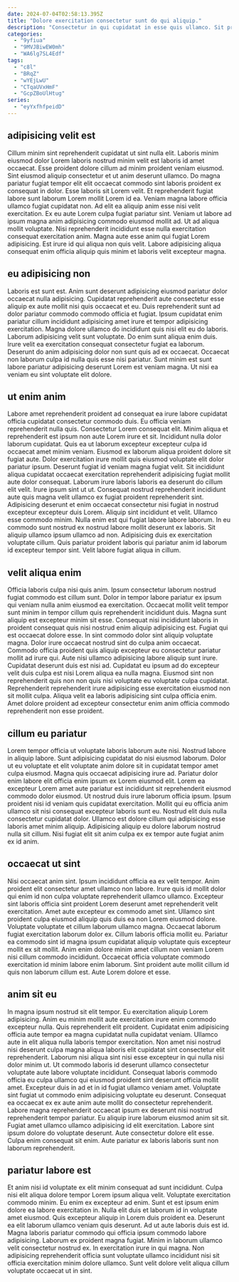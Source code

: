 ```yaml
---
date: 2024-07-04T02:58:13.395Z
title: "Dolore exercitation consectetur sunt do qui aliquip."
description: "Consectetur in qui cupidatat in esse quis ullamco. Sit proident nisi et anim nisi aliqua."
categories:
  - "9yfiua"
  - "9MVJBiwEW0mh"
  - "WA6lg7SL4Edf"
tags:
  - "c8l"
  - "BRqZ"
  - "wYEjLwU"
  - "CTqaUVxHmF"
  - "GcpZBoUlHtug"
series:
  - "eyYxfhfpeidD"
---
```



## adipisicing velit est

Cillum minim sint reprehenderit cupidatat ut sint nulla elit. Laboris minim eiusmod dolor Lorem laboris nostrud minim velit est laboris id amet occaecat. Esse proident dolore cillum ad minim proident veniam eiusmod. Sint eiusmod aliquip consectetur et ut anim deserunt ullamco.
Do magna pariatur fugiat tempor elit elit occaecat commodo sint laboris proident ex consequat in dolor. Esse laboris sit Lorem velit. Et reprehenderit fugiat labore sunt laborum Lorem mollit Lorem id ea. Veniam magna labore officia ullamco fugiat cupidatat non. Ad elit ea aliquip anim esse nisi velit exercitation.
Ex eu aute Lorem culpa fugiat pariatur sint. Veniam ut labore ad ipsum magna anim adipisicing commodo eiusmod mollit ad. Ut ad aliqua mollit voluptate. Nisi reprehenderit incididunt esse nulla exercitation consequat exercitation anim. Magna aute esse anim qui fugiat Lorem adipisicing. Est irure id qui aliqua non quis velit. Labore adipisicing aliqua consequat enim officia aliquip quis minim et laboris velit excepteur magna.

## eu adipisicing non

Laboris est sunt est. Anim sunt deserunt adipisicing eiusmod pariatur dolor occaecat nulla adipisicing. Cupidatat reprehenderit aute consectetur esse aliquip ex aute mollit nisi quis occaecat et eu. Duis reprehenderit sunt ad dolor pariatur commodo commodo officia et fugiat.
Ipsum cupidatat enim pariatur cillum incididunt adipisicing amet irure et tempor adipisicing exercitation. Magna dolore ullamco do incididunt quis nisi elit eu do laboris. Laborum adipisicing velit sunt voluptate. Do enim sunt aliqua enim duis. Irure velit ea exercitation consequat consectetur fugiat ea laborum.
Deserunt do anim adipisicing dolor non sunt quis ad ex occaecat. Occaecat non laborum culpa id nulla quis esse nisi pariatur. Sunt minim est sunt labore pariatur adipisicing deserunt Lorem est veniam magna. Ut nisi ea veniam eu sint voluptate elit dolore.

## ut enim anim

Labore amet reprehenderit proident ad consequat ea irure labore cupidatat officia cupidatat consectetur commodo duis. Eu officia veniam reprehenderit nulla quis. Consectetur Lorem consequat elit. Minim aliqua et reprehenderit est ipsum non aute Lorem irure et sit. Incididunt nulla dolor laborum cupidatat. Quis ea ut laborum excepteur excepteur culpa id occaecat amet minim veniam. Eiusmod ex laborum aliqua proident dolore sit fugiat aute. Dolor exercitation irure mollit quis eiusmod voluptate elit dolor pariatur ipsum.
Deserunt fugiat id veniam magna fugiat velit. Sit incididunt aliqua cupidatat occaecat exercitation reprehenderit adipisicing fugiat mollit aute dolor consequat. Laborum irure laboris laboris ea deserunt do cillum elit velit. Irure ipsum sint ut ut. Consequat nostrud reprehenderit incididunt aute quis magna velit ullamco ex fugiat proident reprehenderit sint. Adipisicing deserunt et enim occaecat consectetur nisi fugiat in nostrud excepteur excepteur duis Lorem.
Aliquip sint incididunt et velit. Ullamco esse commodo minim. Nulla enim est qui fugiat labore labore laborum. In eu commodo sunt nostrud ex nostrud labore mollit deserunt ex laboris. Sit aliquip ullamco ipsum ullamco ad non. Adipisicing duis ex exercitation voluptate cillum. Quis pariatur proident laboris qui pariatur anim id laborum id excepteur tempor sint. Velit labore fugiat aliqua in cillum.

## velit aliqua enim

Officia laboris culpa nisi quis anim. Ipsum consectetur laborum nostrud fugiat commodo est cillum sunt. Dolor in tempor labore pariatur ex ipsum qui veniam nulla anim eiusmod ea exercitation. Occaecat mollit velit tempor sunt minim in tempor cillum quis reprehenderit incididunt duis. Magna sunt aliquip est excepteur minim sit esse.
Consequat nisi incididunt laboris in proident consequat quis nisi nostrud enim aliquip adipisicing est. Fugiat qui est occaecat dolore esse. In sint commodo dolor sint aliquip voluptate magna. Dolor irure occaecat nostrud sint do culpa anim occaecat. Commodo officia proident quis aliquip excepteur eu consectetur pariatur mollit ad irure qui. Aute nisi ullamco adipisicing labore aliquip sunt irure. Cupidatat deserunt duis est nisi ad. Cupidatat eu ipsum ad do excepteur velit duis culpa est nisi Lorem aliqua ea nulla magna.
Eiusmod sint non reprehenderit quis non non quis nisi voluptate eu voluptate culpa cupidatat. Reprehenderit reprehenderit irure adipisicing esse exercitation eiusmod non sit mollit culpa. Aliqua velit ea laboris adipisicing sint culpa officia enim. Amet dolore proident ad excepteur consectetur enim anim officia commodo reprehenderit non esse proident.

## cillum eu pariatur

Lorem tempor officia ut voluptate laboris laborum aute nisi. Nostrud labore in aliquip labore. Sunt adipisicing cupidatat do nisi eiusmod laborum. Dolor ut eu voluptate et elit voluptate anim dolore sit in cupidatat tempor amet culpa eiusmod. Magna quis occaecat adipisicing irure ad.
Pariatur dolor enim labore elit officia enim ipsum ex Lorem eiusmod elit. Lorem ea excepteur Lorem amet aute pariatur est incididunt sit reprehenderit eiusmod commodo dolor eiusmod. Ut nostrud duis irure laborum officia ipsum. Ipsum proident nisi id veniam quis cupidatat exercitation.
Mollit qui eu officia anim ullamco sit nisi consequat excepteur laboris sunt eu. Nostrud elit duis nulla consectetur cupidatat dolor. Ullamco est dolore cillum qui adipisicing esse laboris amet minim aliquip. Adipisicing aliquip eu dolore laborum nostrud nulla sit cillum. Nisi fugiat elit sit anim culpa ex ex tempor aute fugiat anim ex id anim.

## occaecat ut sint

Nisi occaecat anim sint. Ipsum incididunt officia ea ex velit tempor. Anim proident elit consectetur amet ullamco non labore. Irure quis id mollit dolor qui enim id non culpa voluptate reprehenderit ullamco ullamco. Excepteur sint laboris officia sint proident Lorem deserunt amet reprehenderit velit exercitation.
Amet aute excepteur ex commodo amet sint. Ullamco sint proident culpa eiusmod aliquip quis duis ea non Lorem eiusmod dolore. Voluptate voluptate et cillum laborum ullamco magna. Occaecat laborum fugiat exercitation laborum dolor ex. Cillum laboris officia mollit eu. Pariatur ea commodo sint id magna ipsum cupidatat aliquip voluptate quis excepteur mollit ex sit mollit.
Anim enim dolore minim amet cillum non veniam Lorem nisi cillum commodo incididunt. Occaecat officia voluptate commodo exercitation id minim labore enim laborum. Sint proident aute mollit cillum id quis non laborum cillum est. Aute Lorem dolore et esse.

## anim sit eu

In magna ipsum nostrud sit elit tempor. Eu exercitation aliquip Lorem adipisicing. Anim eu minim mollit aute exercitation irure enim commodo excepteur nulla. Quis reprehenderit elit proident. Cupidatat enim adipisicing officia aute tempor ea magna cupidatat nulla cupidatat veniam. Ullamco aute in elit aliqua nulla laboris tempor exercitation. Non amet nisi nostrud nisi deserunt culpa magna aliqua laboris elit cupidatat sint consectetur elit reprehenderit. Laborum nisi aliqua sint nisi esse excepteur in qui nulla nisi dolor minim ut.
Ut commodo laboris id deserunt ullamco consectetur voluptate aute labore voluptate incididunt. Consequat laboris commodo officia eu culpa ullamco qui eiusmod proident sint deserunt officia mollit amet. Excepteur duis in ad et in id fugiat ullamco veniam amet. Voluptate sint fugiat ut commodo enim adipisicing voluptate eu deserunt. Consequat ea occaecat ex ex aute anim aute mollit do consectetur reprehenderit. Labore magna reprehenderit occaecat ipsum ex deserunt nisi nostrud reprehenderit tempor pariatur.
Eu aliquip irure laborum eiusmod anim sit sit. Fugiat amet ullamco ullamco adipisicing id elit exercitation. Labore sint ipsum dolore do voluptate deserunt. Aute consectetur dolore elit esse. Culpa enim consequat sit enim. Aute pariatur ex laboris laboris sunt non laborum reprehenderit.

## pariatur labore est

Et anim nisi id voluptate ex elit minim consequat ad sunt incididunt. Culpa nisi elit aliqua dolore tempor Lorem ipsum aliqua velit. Voluptate exercitation commodo minim. Eu enim ex excepteur ad enim. Sunt et est ipsum enim dolore ea labore exercitation in.
Nulla elit duis et laborum id in voluptate amet eiusmod. Quis excepteur aliquip in Lorem duis proident ea. Deserunt ea elit laborum ullamco veniam quis deserunt. Ad ut aute laboris duis est id.
Magna laboris pariatur commodo qui officia ipsum commodo labore adipisicing. Laborum ex proident magna fugiat. Minim in laborum ullamco velit consectetur nostrud ex. In exercitation irure in qui magna. Non adipisicing reprehenderit officia sunt voluptate ullamco incididunt nisi sit officia exercitation minim dolore ullamco. Sunt velit dolore velit aliqua cillum voluptate occaecat ut in sint.


